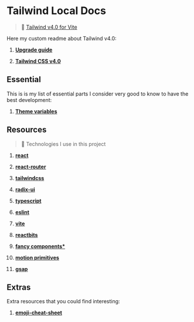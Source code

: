 # Tailwind Local Docs

> :loudspeaker: [Tailwind v4.0 for Vite](https://tailwindcss.com/docs/installation/using-vite)

Here my custom readme about Tailwind v4.0:

1. **[Upgrade guide](https://tailwindcss.com/docs/upgrade-guide)**

2. **[Tailwind CSS v4.0](https://tailwindcss.com/blog/tailwindcss-v4)**

## Essential

This is is my list  of essential parts I consider very good to know to have the best development:

1. **[Theme variables](https://tailwindcss.com/docs/theme)**

## Resources

> :loudspeaker: Technologies I use in this project

1. **[react](https://react.dev/)**
2. **[react-router](https://reactrouter.com/)**
3. **[tailwindcss](https://tailwindcss.com/)**
4. **[radix-ui](https://www.radix-ui.com/)**
5. **[typescript](https://www.typescriptlang.org/)**
6. **[eslint](https://eslint.org/)**
7. **[vite](https://vite.dev/)**

8. **[reactbits](https://www.reactbits.dev/)**
9. **[fancy components*](https://www.fancycomponents.dev/)**
10. **[motion primitives](https://motion-primitives.com/)**

11. **[gsap](https://gsap.com/)**

## Extras

Extra resources that you could find interesting:

1. **[emoji-cheat-sheet](https://github.com/ikatyang/emoji-cheat-sheet)**
